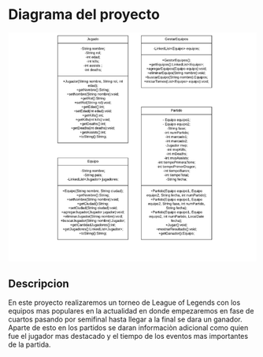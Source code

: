 <!DOCTYPE html>
<html lang="es">
<head>
    <meta charset="UTF-8">
    <meta name="viewport" content="width=device-width, initial-scale=1.0">
    <title></title>
</head>
<body>
    <h1>Diagrama del proyecto</h1>
    <img src="diagrama POO.png" alt="Diaagrama del torneo">
    <h2>Descripcion</h2>
    <p>En este proyecto realizaremos un torneo de League of Legends con los equipos mas populares en la actualidad en donde empezaremos en fase de cuartos pasando por semifinal
         hasta llegar a la final se dara un ganador. Aparte de esto en los partidos se daran informaciòn adicional como quien fue el jugador mas destacado y 
         el tiempo de los eventos mas importantes de la partida.</p>
</body>
</html>
